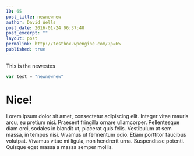 ```yaml
---
ID: 65
post_title: newnewnew
author: David Wells
post_date: 2016-01-24 06:37:40
post_excerpt: ""
layout: post
permalink: http://testbox.wpengine.com/?p=65
published: true
---
```


This is the newestes

```js
var test = "newnewnew"
```

# Nice!

Lorem ipsum dolor sit amet, consectetur adipiscing elit. Integer vitae mauris arcu, eu pretium nisi. Praesent fringilla ornare ullamcorper. Pellentesque diam orci, sodales in blandit ut, placerat quis felis. Vestibulum at sem massa, in tempus nisi. Vivamus ut fermentum odio. Etiam porttitor faucibus volutpat. Vivamus vitae mi ligula, non hendrerit urna. Suspendisse potenti. Quisque eget massa a massa semper mollis.